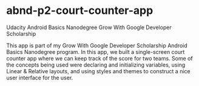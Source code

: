 # abnd-p2-court-counter-app

Udacity Android Basics Nanodegree
Grow With Google Developer Scholarship

This app is part of my Grow With Google Developer Scholarship Android Basics Nanodegree program. In this app, we built a single-screen court counter app where we can keep track of the score for two teams. Some of the concepts being used were declaring and initializing variables, using Linear & Relative layouts, and using styles and themes to construct a nice user interface for the user.

